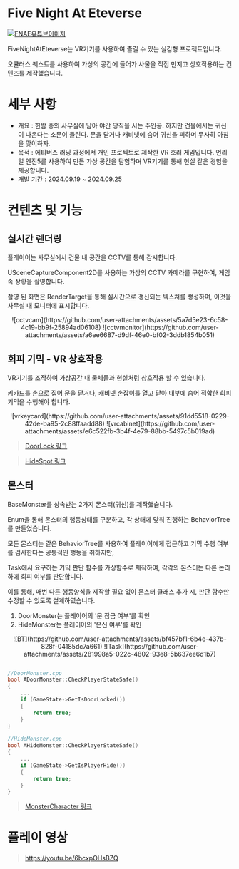 
# Five Night At Eteverse

[![FNAE유튜브이미지](http://img.youtube.com/vi/6bcxpOHsBZQ/0.jpg)](https://youtu.be/6bcxpOHsBZQ)

FiveNightAtEteverse는 VR기기를 사용하여 즐길 수 있는 실감형 프로젝트입니다.

오큘러스 퀘스트를 사용하여 가상의 공간에 들어가 사물을 직접 만지고 상호작용하는 컨텐츠를 제작했습니다.


# 세부 사항

- 개요 : 한밤 중의 사무실에 남아 야간 당직을 서는 주인공. 하지만 건물에서는 귀신이 나온다는 소문이 들린다. 문을 닫거나 캐비넷에 숨어 귀신을 피하며 무사히 아침을 맞이하자.
- 목적 : 에티버스 러닝 과정에서 개인 프로젝트로 제작한 VR 호러 게임입니다. 언리얼 엔진5를 사용하여 만든 가상 공간을 탐험하며 VR기기를 통해 현실 같은 경험을 제공합니다.
- 개발 기간 : 2024.09.19 ~ 2024.09.25


# 컨텐츠 및 기능

## 실시간 렌더링

플레이어는 사무실에서 건물 내 공간을 CCTV를 통해 감시합니다.

USceneCaptureComponent2D를 사용하는 가상의 CCTV 카메라를 구현하여, 게임 속 상황을 촬영합니다.

촬영 된 화면은 RenderTarget을 통해 실시간으로 갱신되는 텍스쳐를 생성하며, 이것을 사무실 내 모니터에 표시합니다.

<p align="center">
  ![cctvcam](https://github.com/user-attachments/assets/5a7d5e23-6c58-4c19-bb9f-25894ad06108)
  ![cctvmonitor](https://github.com/user-attachments/assets/a6ee6687-d9df-46e0-bf02-3ddb1854b051)
</p>


## 회피 기믹 - VR 상호작용

VR기기를 조작하여 가상공간 내 물체들과 현실처럼 상호작용 할 수 있습니다.

키카드를 손으로 집어 문을 닫거나, 캐비넷 손잡이를 열고 닫아 내부에 숨어 적합한 회피 기믹을 수행해야 합니다.

<p align="center">
  ![vrkeycard](https://github.com/user-attachments/assets/91dd5518-0229-42de-ba95-2c88ffaadd88)
  ![vrcabinet](https://github.com/user-attachments/assets/e6c522fb-3b4f-4e79-88bb-5497c5b019ad)
</p>

> [DoorLock 링크](https://www.notion.so/DoorLock-ce6f06ab975e49c4ac7f6ee7f841d85c?pvs=21)

> [HideSpot 링크](https://www.notion.so/HideSpot-f6d1b345f6a747f8997678ba02220291?pvs=21)
    
## 몬스터

BaseMonster를 상속받는 2가지 몬스터(귀신)를 제작했습니다.

Enum을 통해 몬스터의 행동상태를 구분하고, 각 상태에 맞춰 진행하는 BehaviorTree를 만들었습니다.

모든 몬스터는 같은 BehaviorTree를 사용하여 플레이어에게 접근하고 기믹 수행 여부를 검사한다는 공통적인 행동을 취하지만,

Task에서 요구하는 기믹 판단 함수를 가상함수로 제작하여, 각각의 몬스터는 다른 논리 하에 회피 여부를 판단합니다.

이를 통해, 매번 다른 행동양식을 제작할 필요 없이 몬스터 클래스 추가 시, 판단 함수만 수정할 수 있도록 설계하였습니다.

1. DoorMonster는 플레이어의 '문 잠금 여부'를 확인
2. HideMonster는 플레이어의 '은신 여부'를 확인
    
<p align="center">
  ![BT](https://github.com/user-attachments/assets/bf457bf1-6b4e-437b-828f-04185dc7a661)
  ![Task](https://github.com/user-attachments/assets/281998a5-022c-4802-93e8-5b637ee6d1b7)
</p>

```cpp

//DoorMonster.cpp
bool ADoorMonster::CheckPlayerStateSafe()
{	
	...
	if (GameState->GetIsDoorLocked())
	{
		return true;
	}
}

//HideMonster.cpp
bool AHideMonster::CheckPlayerStateSafe()
{
	...
	if (GameState->GetIsPlayerHide())
	{
		return true;
	}
}
```
    
>[MonsterCharacter 링크](https://www.notion.so/MonsterCharacter-42ce0f29748d40c0b5d1ef7f6a82d1be?pvs=21)


# 플레이 영상

> https://youtu.be/6bcxpOHsBZQ
